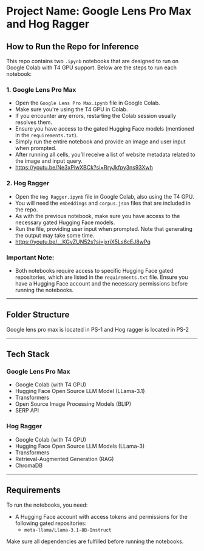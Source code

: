 # Project Name: Google Lens Pro Max and Hog Ragger

## How to Run the Repo for Inference

This repo contains two `.ipynb` notebooks that are designed to run on Google Colab with T4 GPU support. Below are the steps to run each notebook:

### 1. **Google Lens Pro Max**

- Open the `Google Lens Pro Max.ipynb` file in Google Colab.
- Make sure you're using the T4 GPU in Colab.
- If you encounter any errors, restarting the Colab session usually resolves them.
- Ensure you have access to the gated Hugging Face models (mentioned in the `requirements.txt`).
- Simply run the entire notebook and provide an image and user input when prompted.
- After running all cells, you’ll receive a list of website metadata related to the image and input query.
- https://youtu.be/Ne3xPiwXBCk?si=RryJkfpy3ns93Xwh

### 2. **Hog Ragger**

- Open the `Hog Ragger.ipynb` file in Google Colab, also using the T4 GPU.
- You will need the `embeddings` and `corpus.json` files that are included in the repo.
- As with the previous notebook, make sure you have access to the necessary gated Hugging Face models.
- Run the file, providing user input when prompted. Note that generating the output may take some time.
- https://youtu.be/__KGvZUN52s?si=jxriX5Ls6cEJ8wPq

### Important Note:
- Both notebooks require access to specific Hugging Face gated repositories, which are listed in the `requirements.txt` file. Ensure you have a Hugging Face account and the necessary permissions before running the notebooks.

---

## Folder Structure
Google lens pro max is located in PS-1 and Hog ragger is located in PS-2

---

## Tech Stack

### **Google Lens Pro Max**
- Google Colab (with T4 GPU)
- Hugging Face Open Source LLM Model (LLama-3.1)
- Transformers
- Open Source Image Processing Models (BLIP)
- SERP API

### **Hog Ragger**
- Google Colab (with T4 GPU)
- Hugging Face Open Source LLM Models (LLama-3)
- Transformers
- Retrieval-Augmented Generation (RAG)
- ChromaDB

---

## Requirements

To run the notebooks, you need:
- A Hugging Face account with access tokens and permissions for the following gated repositories:
  - `meta-llama/Llama-3.1-8B-Instruct`

Make sure all dependencies are fulfilled before running the notebooks.
